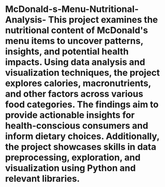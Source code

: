 # McDonald-s-Menu-Nutritional-Analysis- This project examines the nutritional content of McDonald's menu items to uncover patterns, insights, and potential health impacts. Using data analysis and visualization techniques, the project explores calories, macronutrients, and other factors across various food categories. The findings aim to provide actionable insights for health-conscious consumers and inform dietary choices. Additionally, the project showcases skills in data preprocessing, exploration, and visualization using Python and relevant libraries.
